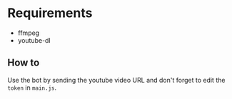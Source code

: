 # Requirements
* ffmpeg
* youtube-dl

## How to

Use the bot by sending the youtube video URL and don't forget to edit the `token` in `main.js`.
